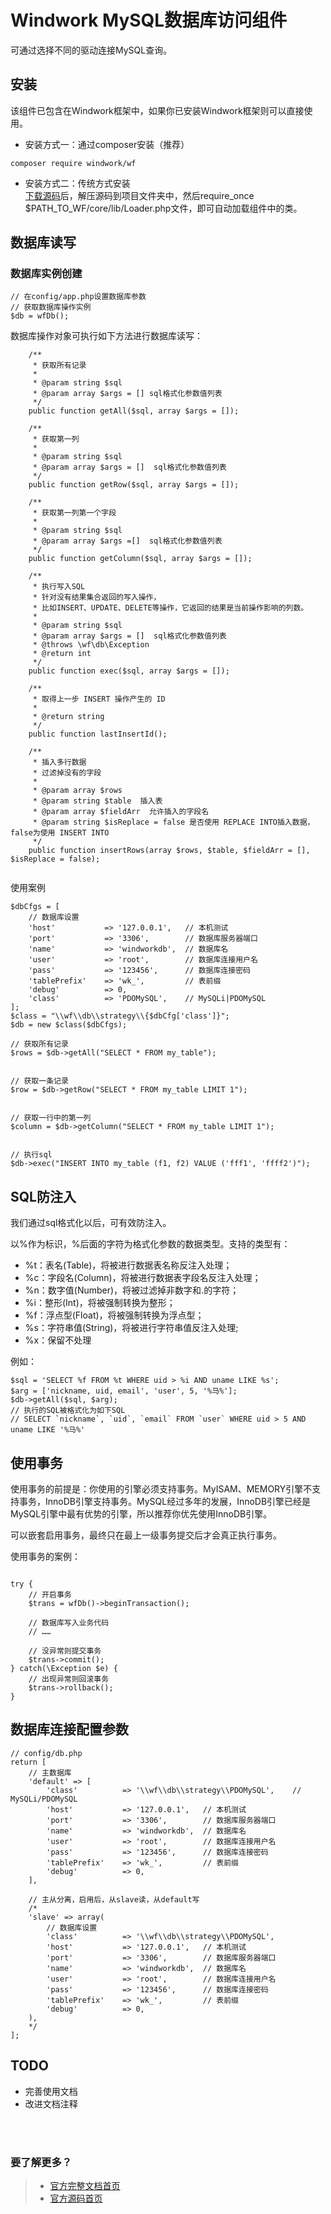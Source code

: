 Windwork MySQL数据库访问组件
====================================
可通过选择不同的驱动连接MySQL查询。


## 安装
该组件已包含在Windwork框架中，如果你已安装Windwork框架则可以直接使用。

- 安装方式一：通过composer安装（推荐）  
```
composer require windwork/wf
```

- 安装方式二：传统方式安装  
[下载源码](https://github.com/windwork/wf/releases)后，解压源码到项目文件夹中，然后require_once $PATH_TO_WF/core/lib/Loader.php文件，即可自动加载组件中的类。

## 数据库读写

### 数据库实例创建
```
// 在config/app.php设置数据库参数
// 获取数据库操作实例
$db = wfDb();
```

数据库操作对象可执行如下方法进行数据库读写：

```    
    /**
     * 获取所有记录
     * 
     * @param string $sql
     * @param array $args = [] sql格式化参数值列表
     */
    public function getAll($sql, array $args = []);
    
    /**
     * 获取第一列
     * 
     * @param string $sql
     * @param array $args = []  sql格式化参数值列表
     */
    public function getRow($sql, array $args = []);
            
    /**
     * 获取第一列第一个字段
     * 
     * @param string $sql
     * @param array $args =[]  sql格式化参数值列表
     */
    public function getColumn($sql, array $args = []);

    /**
     * 执行写入SQL
     * 针对没有结果集合返回的写入操作，
     * 比如INSERT、UPDATE、DELETE等操作，它返回的结果是当前操作影响的列数。
     * 
     * @param string $sql
     * @param array $args = []  sql格式化参数值列表
     * @throws \wf\db\Exception
     * @return int
     */
    public function exec($sql, array $args = []);
    
    /**
     * 取得上一步 INSERT 操作产生的 ID
     *
     * @return string 
     */
    public function lastInsertId();
    
    /**
     * 插入多行数据
     * 过滤掉没有的字段
     *
     * @param array $rows
     * @param string $table  插入表
     * @param array $fieldArr  允许插入的字段名
     * @param string $isReplace = false 是否使用 REPLACE INTO插入数据，false为使用 INSERT INTO
     */
    public function insertRows(array $rows, $table, $fieldArr = [], $isReplace = false);
    
```

使用案例
```
$dbCfgs = [
    // 数据库设置
    'host'           => '127.0.0.1',   // 本机测试
    'port'           => '3306',        // 数据库服务器端口
    'name'           => 'windworkdb',  // 数据库名
    'user'           => 'root',        // 数据库连接用户名
    'pass'           => '123456',      // 数据库连接密码
    'tablePrefix'    => 'wk_',         // 表前缀
    'debug'          => 0,
    'class'          => 'PDOMySQL',    // MySQLi|PDOMySQL
];
$class = "\\wf\\db\\strategy\\{$dbCfg['class']}";
$db = new $class($dbCfgs);

// 获取所有记录
$rows = $db->getAll("SELECT * FROM my_table");


// 获取一条记录
$row = $db->getRow("SELECT * FROM my_table LIMIT 1");


// 获取一行中的第一列
$column = $db->getColumn("SELECT * FROM my_table LIMIT 1");


// 执行sql
$db->exec("INSERT INTO my_table (f1, f2) VALUE ('fff1', 'ffff2')");
```

## SQL防注入
我们通过sql格式化以后，可有效防注入。

以%作为标识，%后面的字符为格式化参数的数据类型。支持的类型有：
- %t：表名(Table)，将被进行数据表名称反注入处理； 
- %c：字段名(Column)，将被进行数据表字段名反注入处理；  
- %n：数字值(Number)，将被过滤掉非数字和.的字符；
- %i：整形(Int)，将被强制转换为整形；
- %f：浮点型(Float)，将被强制转换为浮点型； 
- %s：字符串值(String)，将被进行字符串值反注入处理; 
- %x：保留不处理

例如：
```
$sql = 'SELECT %f FROM %t WHERE uid > %i AND uname LIKE %s';
$arg = ['nickname, uid, email', 'user', 5, '%马%'];
$db->getAll($sql, $arg); 
// 执行的SQL被格式化为如下SQL
// SELECT `nickname`, `uid`, `email` FROM `user` WHERE uid > 5 AND uname LIKE '%马%'
```

## 使用事务
使用事务的前提是：你使用的引擎必须支持事务。MyISAM、MEMORY引擎不支持事务，InnoDB引擎支持事务。MySQL经过多年的发展，InnoDB引擎已经是MySQL引擎中最有优势的引擎，所以推荐你优先使用InnoDB引擎。

可以嵌套启用事务，最终只在最上一级事务提交后才会真正执行事务。

使用事务的案例：

```

try {
    // 开启事务
    $trans = wfDb()->beginTransaction();

    // 数据库写入业务代码
    // ……

    // 没异常则提交事务
    $trans->commit();
} catch(\Exception $e) {
    // 出现异常则回滚事务
    $trans->rollback();
}

```
<a name="config"></a>
## 数据库连接配置参数

```
// config/db.php
return [
    // 主数据库
    'default' => [
        'class'          => '\\wf\\db\\strategy\\PDOMySQL',    // MySQLi/PDOMySQL
        'host'           => '127.0.0.1',   // 本机测试
        'port'           => '3306',        // 数据库服务器端口
        'name'           => 'windworkdb',  // 数据库名
        'user'           => 'root',        // 数据库连接用户名
        'pass'           => '123456',      // 数据库连接密码
        'tablePrefix'    => 'wk_',         // 表前缀
        'debug'          => 0,
    ],
    
    // 主从分离，启用后，从slave读，从default写
    /*
    'slave' => array(
        // 数据库设置
        'class'          => '\\wf\\db\\strategy\\PDOMySQL',
        'host'           => '127.0.0.1',   // 本机测试
        'port'           => '3306',        // 数据库服务器端口
        'name'           => 'windworkdb',  // 数据库名
        'user'           => 'root',        // 数据库连接用户名
        'pass'           => '123456',      // 数据库连接密码
        'tablePrefix'    => 'wk_',         // 表前缀
        'debug'          => 0,
    ),
    */
];
```

## TODO
- 完善使用文档
- 改进文档注释


<br />  
<br />  

### 要了解更多？  
> - [官方完整文档首页](http://docs.windwork.org/manual/)  
> - [官方源码首页](https://github.com/windwork)  
